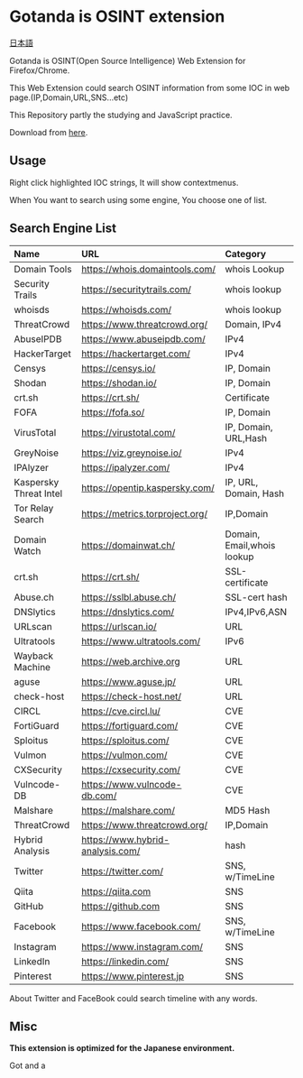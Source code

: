 # Gotanda is OSINT extension
[日本語](README/README_JP.md "JP") 


Gotanda is OSINT(Open Source Intelligence) Web Extension for Firefox/Chrome.

This Web Extension could search OSINT information from some IOC in web page.(IP,Domain,URL,SNS...etc)

This Repository partly the studying and JavaScript practice.

Download from [here](https://addons.mozilla.org/ja/firefox/addon/gotanda/ "here").

## Usage

Right click highlighted IOC strings, It will show contextmenus.

When You want to search using some engine, You choose one of list.

## Search Engine List

|Name|URL|Category|
|:---|:--|:-------|
|Domain Tools|https://whois.domaintools.com/|whois Lookup|
|Security Trails|https://securitytrails.com/|whois lookup|
|whoisds|https://whoisds.com/|whois lookup|
|ThreatCrowd|https://www.threatcrowd.org/|Domain, IPv4|
|AbuseIPDB|https://www.abuseipdb.com/|IPv4|
|HackerTarget|https://hackertarget.com/|IPv4|
|Censys|https://censys.io/|IP, Domain|
|Shodan|https://shodan.io/|IP, Domain|
|crt.sh|https://crt.sh/|Certificate|
|FOFA|https://fofa.so/|IP, Domain|
|VirusTotal|https://virustotal.com/|IP, Domain, URL,Hash|
|GreyNoise|https://viz.greynoise.io/|IPv4|
|IPAlyzer|https://ipalyzer.com/|IPv4|
|Kaspersky Threat Intel|https://opentip.kaspersky.com/|IP, URL, Domain, Hash|
|Tor Relay Search|https://metrics.torproject.org/|IP,Domain|
|Domain Watch|https://domainwat.ch/|Domain, Email,whois lookup|
|crt.sh|https://crt.sh/|SSL-certificate|
|Abuse.ch|https://sslbl.abuse.ch/|SSL-cert hash|
|DNSlytics|https://dnslytics.com/|IPv4,IPv6,ASN|
|URLscan|https://urlscan.io/|URL|
|Ultratools|https://www.ultratools.com/|IPv6|
|Wayback Machine|https://web.archive.org|URL|
|aguse|https://www.aguse.jp/|URL|
|check-host|https://check-host.net/|URL|
|CIRCL|https://cve.circl.lu/|CVE|
|FortiGuard|https://fortiguard.com/|CVE|
|Sploitus|https://sploitus.com/|CVE|
|Vulmon|https://vulmon.com/|CVE|
|CXSecurity|https://cxsecurity.com/|CVE|
|Vulncode-DB|https://www.vulncode-db.com/|CVE|
|Malshare|https://malshare.com/|MD5 Hash|
|ThreatCrowd|https://www.threatcrowd.org/|IP,Domain|
|Hybrid Analysis|https://www.hybrid-analysis.com/|hash|
|Twitter|https://twitter.com/|SNS, w/TimeLine|
|Qiita|https://qiita.com|SNS|
|GitHub|https://github.com|SNS|
|Facebook|https://www.facebook.com/|SNS, w/TimeLine|
|Instagram|https://www.instagram.com/|SNS|
|LinkedIn|https://linkedin.com/|SNS|
|Pinterest|https://www.pinterest.jp|SNS|

About Twitter and FaceBook could search timeline with any words.


## Misc

**This extension is optimized for the Japanese environment.**

Got and a 

